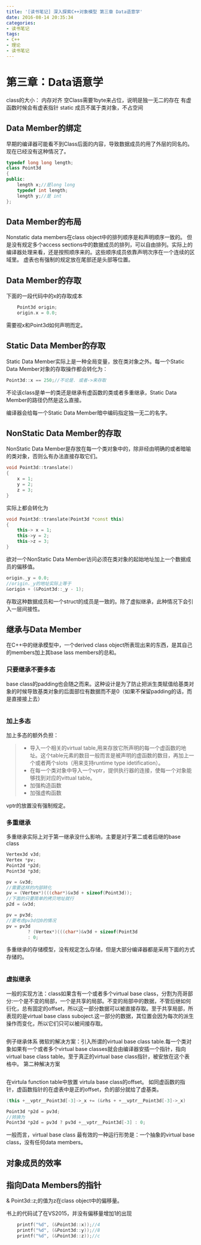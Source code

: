 ```yaml
---
title: '[读书笔记] 深入探索C++对象模型 第三章 Data语意学'
date: 2016-08-14 20:35:34
categories: 
- 读书笔记
tags:
- C++
- 理论
- 读书笔记
---
```


# 第三章：Data语意学
class的大小：
内存对齐
空Class需要1byte来占位，说明是独一无二的存在
有虚函数时候会有虚表指针
static 成员不属于类对象，不占空间

## Data Member的绑定
早期的编译器可能看不到Class后面的内容，导致数据成员的用了外层的同名的。现在已经没有这种情况了。
```cpp
typedef long long length;
class Point3d
{
public:
    length x;//是long long
    typedef int length;    
    length y;//是 int
};
```

<!--more-->
## Data Member的布局
Nonstatic data members在class object中的排列顺序是和声明顺序一致的。
但是没有规定多个access sections中的数据成员的排列，可以自由排列。实际上的编译器处理来看，还是按照顺序来的。这些顺序成员依靠声明次序在一个连续的区域里。
虚表也有强制的规定放在尾部还是头部等位置。

## Data Member的存取
下面的一段代码中的x的存取成本
```cpp
    Point3d origin;
    origin.x = 0.0;
```
需要视x和Point3d如何声明而定。

## Static Data Member的存取
Static Data Member实际上是一种全局变量，放在类对象之外。每一个Static Data Member对象的存取操作都会转化为：
```cpp
Point3d::x == 250;//不论是. 或者->来存取
```
不论该class是单一的类还是继承有虚函数的类或者多重继承，Static Data Member的路径仍然是这么直接。

编译器会给每一个Static Data Member暗中编码指定独一无二的名字。

## NonStatic Data Member的存取
NonStatic Data Member是存放在每一个类对象中的，除非经由明确的或者暗喻的类对象，否则么有办法直接存取它们。

```cpp
void Point3d::translate()
{
    x = 1;
    y = 2;
    z = 3;
}
```
实际上都会转化为
```cpp
void Point3d::translate(Point3d *const this)
{
    this-> x = 1;
    this->y = 2;
    this->z = 3;
}
```
欲对一个NonStatic Data Member访问必须在类对象的起始地址加上一个数据成员的偏移值。

```cpp
origin._y = 0.0;
//origin._y的地址实际上等于
&origin + (&Point3d::_y - 1);
```
存取这种数据成员和一个struct的成员是一致的。除了虚拟继承，此种情况下会引入一层间接性。

## 继承与Data Member
在C++中的继承模型中，一个derived class object所表现出来的东西，是其自己的members加上其base lass members的总和。

### 只要继承不要多态
base class的padding也会随之而来。这种设计是为了防止把派生类赋值给基类对象的时候导致基类对象的后面部位有数据而不是0（如果不保留padding的话，而是直接接上去）

<img src="/img/20160814 inside C++ 0.jpg" alt=""/>

### 加上多态
加上多态的额外负担：
> * 导入一个相关的virtual table,用来存放它所声明的每一个虚函数的地址。这个table元素的数目一般而言是被声明的虚函数的数目，再加上一个或者两个slots（用来支持runtime type idetification）。
> *  在每一个类对象中导入一个vptr，提供执行器的连接，使每一个对象能够找到对应的vittual table。
> * 加强构造函数
> * 加强虚构函数

vptr的放置没有强制规定。

### 多重继承
多重继承实际上对于第一继承没什么影响，主要是对于第二或者后继的base class
```cpp
Vertex3d v3d;
Vertex *pv;
Point2d *p2d;
Point3d *p3d;

pv = &v3d;
//需要这样的内部转化
pv = (Vertex*)(((char*)&v3d + sizeof(Point3d));
//下面的只要简单的拷贝地址就行
p2d = &v3d;

pv = pv3d;
//要考虑pv3d位0的情况
pv = pv3d
        ? (Vertex*)(((char*)&v3d + sizeof(Point3d
        : 0;
```
多重继承的存储模型，没有规定怎么存储，但是大部分编译器都是采用下面的方式存储的。

<img src="/img/20160814 inside C++ 1.jpg" alt=""/>

### 虚拟继承
一般的实现方法：class如果含有一个或者多个virtual base class，分割为亮哥部分:一个是不变的局部，一个是共享的局部。不变的局部中的数据，不管后继如何衍化，总有固定的offset，所以这一部分数据可以被直接存取。至于共享局部，所表现的是virtual base class suboject.这一部分的数据，其位置会因为每次的派生操作而变化，所以它们只可以被间接存取。

<img src="/img/20160814 inside C++ 2.jpg" alt=""/>

例子继承体系
微软的解决方案：引入所谓的virtual base class table.每一个类对象如果有一个或者多个virtual base classes就会由编译器安插一个指针，指向virtual base class table。至于真正的virtual base class指针，被安放在这个表格中。
第二种解决方案

<img src="/img/20160814 inside C++ 3.jpg" alt=""/>

在virtula function table中放置 virtula base class的offset。
如同虚函数的指针，虚函数指针的在虚表中是正的offset，负的部分就给了虚基类。
```cpp
(this +__vptr__Point3d[-3]->_x += (&rhs + +__vptr__Point3d[-3]->_x)
```

```cpp
Point3d *p2d = pv3d;
//转换为
Point3d *p2d = pv3d ? pv3d +__vptr__Point3d[-3] : 0;
```
一般而言，virtual base class 最有效的一种运行形势是：一个抽象的virtual base class，没有任何data members。
## 对象成员的效率

## 指向Data Members的指针
& Point3d::z;的值为z在class object中的偏移量。

书上的代码试了在VS2015，并没有偏移量增加1的出现
```cpp
    printf("%d", (&Point3d::x));//4
    printf("%d", (&Point3d::y));//8
    printf("%d", (&Point3d::z));//c
```
